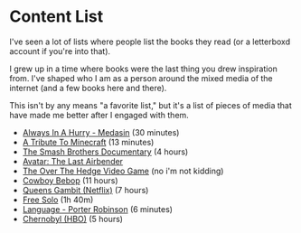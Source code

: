 # Content List

I've seen a lot of lists where people list the books they read (or a letterboxd account if you're into that).

I grew up in a time where books were the last thing you drew inspiration from. I've shaped who I am as a person around the mixed media of the internet (and a few books here and there).

This isn't by any means "a favorite list," but it's a list of pieces of media that have made me better after I engaged with them.

- [Always In A Hurry - Medasin](https://open.spotify.com/album/2vJdvUwTvo6DfePDG4XaMf?si=3SgyfIE7S3WRBiq08uRiJA) (30 minutes)
- [A Tribute To Minecraft](https://www.youtube.com/watch?v=zNZ1rq5kW4M) (13 minutes)
- [The Smash Brothers Documentary](https://www.youtube.com/watch?v=jX9hbbA-WP4) (4 hours)
- [Avatar: The Last Airbender](https://en.wikipedia.org/wiki/Avatar:_The_Last_Airbender)
- [The Over The Hedge Video Game](<https://en.wikipedia.org/wiki/Over_the_Hedge_(video_game)>) (no i'm not kidding)
- [Cowboy Bebop](https://en.wikipedia.org/wiki/Cowboy_Bebop) (11 hours)
- [Queens Gambit (Netflix)](<https://en.wikipedia.org/wiki/The_Queen%27s_Gambit_(miniseries)>) (7 hours)
- [Free Solo](https://en.wikipedia.org/wiki/Free_Solo) (1h 40m)
- [Language - Porter Robinson](https://open.spotify.com/track/3NRDLYyqIXja0UElvdzjkB?si=41c79f3e614d46da) (6 minutes)
- [Chernobyl (HBO)](<https://en.wikipedia.org/wiki/Chernobyl_(miniseries)>) (5 hours)

